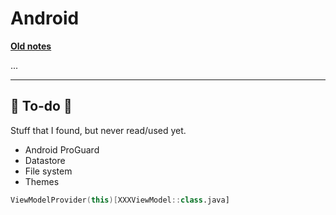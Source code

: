 # Android

**[Old notes](../_old/index.md)**

...

<hr class="sep-both">

## 👻 To-do 👻

Stuff that I found, but never read/used yet.

<div class="row row-cols-md-2"><div>

* Android ProGuard
* Datastore
* File system
* Themes
</div><div>

```kotlin
ViewModelProvider(this)[XXXViewModel::class.java]
```
</div></div>